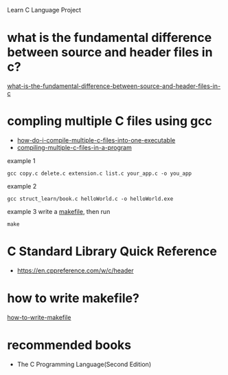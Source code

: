 Learn C Language Project

# what is the fundamental difference between source and header files in c? 
[what-is-the-fundamental-difference-between-source-and-header-files-in-c](https://stackoverflow.com/questions/3482948/what-is-the-fundamental-difference-between-source-and-header-files-in-c)

# compling multiple C files using gcc

- [how-do-i-compile-multiple-c-files-into-one-executable](https://stackoverflow.com/questions/47073126/how-do-i-compile-multiple-c-files-into-one-executable)
- [compiling-multiple-c-files-in-a-program](https://stackoverflow.com/questions/8728728/compiling-multiple-c-files-in-a-program)

example 1
```shell
gcc copy.c delete.c extension.c list.c your_app.c -o you_app
```

example 2
```shell
gcc struct_learn/book.c helloWorld.c -o helloWorld.exe
```

example 3
write a [makefile](#how-to-write-makefile?), then run
```shell
make
```
# C Standard Library Quick Reference
- https://en.cppreference.com/w/c/header

# how to write makefile?
[how-to-write-makefile](https://seisman.github.io/how-to-write-makefile/overview.html)

# recommended books
- The C Programming Language(Second Edition)
